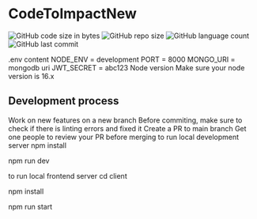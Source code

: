 # CodeToImpactNew
![GitHub code size in bytes](https://img.shields.io/github/languages/code-size/roydonauyr/CodeToImpactNew)
![GitHub repo size](https://img.shields.io/github/repo-size/roydonauyr/CodeToImpactNew)
![GitHub language count](https://img.shields.io/github/languages/count/roydonauyr/CodeToImpactNew)
![GitHub last commit](https://img.shields.io/github/last-commit/roydonauyr/CodeToImpactNew)

.env content
NODE_ENV = development
PORT = 8000
MONGO_URI = mongodb uri
JWT_SECRET = abc123
Node version
Make sure your node version is 16.x

## Development process
Work on new features on a new branch
Before commiting, make sure to check if there is linting errors and fixed it
Create a PR to main branch
Get one people to review your PR before merging
to run local development server
npm install

npm run dev

to run local frontend server
cd client

npm install

npm run start

